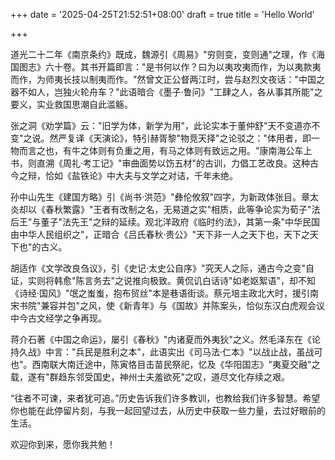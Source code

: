 +++
date = '2025-04-25T21:52:51+08:00'
draft = true
title = 'Hello World'

+++

道光二十二年《南京条约》既成，魏源引《周易》"穷则变，变则通"之理，作《海国图志》六十卷。其书开篇即言："是书何以作？曰为以夷攻夷而作，为以夷款夷而作，为师夷长技以制夷而作。"然曾文正公督两江时，尝与赵烈文夜话："中国之器不如人，岂独火轮舟车？"此语暗合《墨子·鲁问》"工肆之人，各从事其所能"之要义，实业救国思潮自此滥觞。



张之洞《劝学篇》云："旧学为体，新学为用"，此论实本于董仲舒"天不变道亦不变"之说。然严复译《天演论》，特引赫胥黎"物竞天择"之论驳之："体用者，即一物而言之也，有牛之体则有负重之用，有马之体则有致远之用。"康南海公车上书，则直溯《周礼·考工记》"审曲面势以饬五材"的古训，力倡工艺改良。这种古今之辩，恰如《盐铁论》中大夫与文学之对诘，千年未绝。



孙中山先生《建国方略》引《尚书·洪范》"彝伦攸叙"四字，为新政体张目。章太炎却以《春秋繁露》"王者有改制之名，无易道之实"相质，此等争论实为荀子"法后王"与董子"法先王"之辩的延续。观北洋政府《临时约法》，其第一条"中华民国由中华人民组织之"，正暗合《吕氏春秋·贵公》"天下非一人之天下也，天下之天下也"的古义。



胡适作《文学改良刍议》，引《史记·太史公自序》"究天人之际，通古今之变"自证，实则将韩愈"陈言务去"之说推向极致。黄侃讥白话诗"如老妪絮语"，却不知《诗经·国风》"氓之蚩蚩，抱布贸丝"本是巷语街谈。蔡元培主政北大时，援引南宋书院"兼容并包"之风，使《新青年》与《国故》并陈案头，恰似东汉白虎观会议中今古文经学之争再现。



蒋介石著《中国之命运》，屡引《春秋》"内诸夏而外夷狄"之义。然毛泽东在《论持久战》中言："兵民是胜利之本"，此语实出《司马法·仁本》"以战止战，虽战可也"。西南联大南迁途中，陈寅恪目击苗民祭祀，忆及《华阳国志》"夷夏交融"之载，遂有"群趋东邻受国史，神州士夫羞欲死"之叹，道尽文化存续之艰。



“往者不可谏，来者犹可追。”历史告诉我们许多教训，也教给我们许多智慧。希望你也能在此停留片刻，与我一起回望过去，从历史中获取一些力量，去过好眼前的生活。



欢迎你到来，愿你我共勉！
